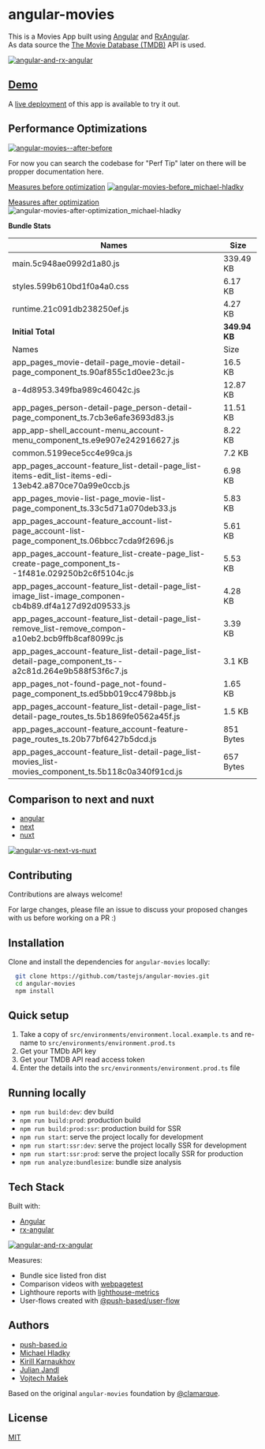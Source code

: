 # angular-movies

This is a Movies App built using [Angular](https://angular.io) and [RxAngular](https://github.com/rx-angular/rx-angular).  
As data source the [The Movie Database (TMDB)](https://www.themoviedb.org/) API is used.  

[![angular-and-rx-angular](https://user-images.githubusercontent.com/10064416/154189195-c32cbdec-b061-46a5-8590-a9e3d8dc050a.png)](https://www.rx-angular.io/)


## [Demo](https://angular-movies-a12d3.web.app/list/category/popular)

A [live deployment](https://angular-movies-a12d3.web.app/list/category/popular) of this app is available to try it out.


## Performance Optimizations 


[![angular-movies--after-before](https://user-images.githubusercontent.com/10064416/155904454-f70b5bb5-6591-497a-9d21-dca0e2940566.gif)](https://www.webpagetest.org/video/compare.php?tests=220216_BiDcPP_CVM,220216_AiDcBN_ETK)


For now you can search the codebase for "Perf Tip" later on there will be propper documentation here.


[Measures before optimization](https://lighthouse-metrics.com/checks/9ddeb46e-2c28-453c-b719-cf080a01b13c)
[![angular-movies-before_michael-hladky](https://user-images.githubusercontent.com/10064416/137785051-1cf9f63a-e803-4d92-a952-c327b7628530.PNG)](https://lighthouse-metrics.com/checks/9ddeb46e-2c28-453c-b719-cf080a01b13c)


[Measures after optimization](https://lighthouse-metrics.com/checks/6a888a17-b17b-46a6-abc9-e605b73a530c/runs/503701ad-36aa-43ad-8de3-cb40e775c770)
![angular-movies-after-optimization_michael-hladky](https://user-images.githubusercontent.com/10064416/146446241-ad9eeed4-b0a4-44a2-a88e-4ea7c97e1acf.PNG)


**Bundle Stats**


















<!-- bundle-stats-start -->
| Names             |       Size |
| ---               | ---        |
| main.5c948ae0992d1a80.js           | 339.49 KB |
| styles.599b610bd1f0a4a0.css           | 6.17 KB |
| runtime.21c091db238250ef.js           | 4.27 KB |
  | **Initial Total** | **349.94 KB** |
  | Names             |       Size |
| app_pages_movie-detail-page_movie-detail-page_component_ts.90af855c1d0ee23c.js           | 16.5 KB |
| a-4d8953.349fba989c46042c.js           | 12.87 KB |
| app_pages_person-detail-page_person-detail-page_component_ts.7cb3e6afe3693d83.js           | 11.51 KB |
| app_app-shell_account-menu_account-menu_component_ts.e9e907e242916627.js           | 8.22 KB |
| common.5199ece5cc4e99ca.js           | 7.2 KB |
| app_pages_account-feature_list-detail-page_list-items-edit_list-items-edi-13eb42.a870ce70a99e0ccb.js           | 6.98 KB |
| app_pages_movie-list-page_movie-list-page_component_ts.33c5d71a070deb33.js           | 5.83 KB |
| app_pages_account-feature_account-list-page_account-list-page_component_ts.06bbcc7cda9f2696.js           | 5.61 KB |
| app_pages_account-feature_list-create-page_list-create-page_component_ts--1f481e.029250b2c6f5104c.js           | 5.53 KB |
| app_pages_account-feature_list-detail-page_list-image_list-image_componen-cb4b89.df4a127d92d09533.js           | 4.28 KB |
| app_pages_account-feature_list-detail-page_list-remove_list-remove_compon-a10eb2.bcb9ffb8caf8099c.js           | 3.39 KB |
| app_pages_account-feature_list-detail-page_list-detail-page_component_ts--a2c81d.264e9b588f53f6c7.js           | 3.1 KB |
| app_pages_not-found-page_not-found-page_component_ts.ed5bb019cc4798bb.js           | 1.65 KB |
| app_pages_account-feature_list-detail-page_list-detail-page_routes_ts.5b1869fe0562a45f.js           | 1.5 KB |
| app_pages_account-feature_account-feature-page_routes_ts.20b77bf6427b5dcd.js           | 851 Bytes |
| app_pages_account-feature_list-detail-page_list-movies_list-movies_component_ts.5b118c0a340f91cd.js           | 657 Bytes |
<!-- bundle-stats-end -->



















## Comparison to next and nuxt

- [angular](https://angular-movies-a12d3.web.app/list/category/popular)
- [next](https://movies.zaps.dev/?category=Popular&page=1)
- [nuxt](https://movies.jason.codes/movie/category/popular)

[![angular-vs-next-vs-nuxt](https://user-images.githubusercontent.com/10064416/155904543-333e1c25-7c01-470a-b399-40eee4c9d02c.gif)](https://www.webpagetest.org/video/compare.php?tests=220216_AiDcBJ_EAA,220216_BiDcER_CDY,220216_BiDc68_CDZ)

## Contributing

Contributions are always welcome! 

For large changes, please file an issue to discuss your proposed changes with us before working on a PR :)

## Installation 

Clone and install the dependencies for `angular-movies` locally:

```bash 
  git clone https://github.com/tastejs/angular-movies.git
  cd angular-movies 
  npm install
```

## Quick setup

1. Take a copy of `src/environments/environment.local.example.ts` and re-name to `src/environments/environment.prod.ts` 
2. Get your TMDb API key
3. Get your TMDB API read access token
4. Enter the details into the `src/environments/environment.prod.ts` file
    
## Running locally

* `npm run build:dev`: dev build
* `npm run build:prod`: production build
* `npm run build:prod:ssr`: production build for SSR
* `npm run start`: serve the project locally for development
* `npm run start:ssr:dev`: serve the project locally SSR for development
* `npm run start:ssr:prod`: serve the project locally SSR for production
* `npm run analyze:bundlesize`: bundle size analysis 

## Tech Stack

Built with: 

* [Angular](https://angular.io)
* [rx-angular](https://github.com/rx-angular/rx-angular)

[![angular-and-rx-angular](https://user-images.githubusercontent.com/10064416/154189195-c32cbdec-b061-46a5-8590-a9e3d8dc050a.png)](https://www.rx-angular.io/)

Measures:
* Bundle sice listed fron dist
* Comparison videos with [webpagetest](https://www.webpagetest.org)
* Lighthoure reports with [lighthouse-metrics](https://lighthouse-metrics.com)
* User-flows created with [@push-based/user-flow](https://www.npmjs.com/package/@push-based/user-flow)

## Authors

- [push-based.io](https://push-based.io)
- [Michael Hladky](https://github.com/BioPhoton)
- [Kirill Karnaukhov](https://github.com/Karnaukhov-kh)
- [Julian Jandl](https://github.com/HoebbelsB)
- [Vojtech Mašek](https://github.com/vmasek)


Based on the original `angular-movies` foundation by [@clamarque](https://github.com/clamarque/angular-movies).
  
## License

[MIT](https://choosealicense.com/licenses/mit/)
